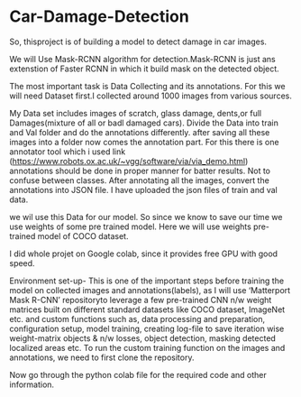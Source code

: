 # Car-Damage-Detection

So, thisproject is of building a model to detect damage in car images.

We will Use Mask-RCNN algorithm for detection.Mask-RCNN is just ans extenstion of Faster RCNN in which it build mask on the detected object.

The most important task is Data Collecting and its annotations.
For this we will need Dataset first.I collected around 1000 images from various sources.

My Data set includes images of scratch, glass damage, dents,or full Damages(mixture of all or badl damaged cars).
Divide the Data into train and Val folder and do the annotations differently.
after saving all these images into a folder now comes the annotation part. For this there is one annotator tool which i used link (https://www.robots.ox.ac.uk/~vgg/software/via/via_demo.html)
annotations should be done in proper manner for batter results. Not to confuse between classes.
After annotating all the images, convert the annotations into JSON file.
I have uploaded the json files of train and val data.

we wil use this Data for our model. So since we know to save our time we use weights of some pre trained model. Here we will use weights pre-trained model of COCO dataset.

I did whole projet on Google colab, since it provides free GPU with good speed.

Environment set-up- This is one of the important steps before training the model on collected images and annotations(labels), as I will use ‘Matterport Mask R-CNN’ repositoryto leverage a few pre-trained CNN n/w weight matrices built on different standard datasets like COCO dataset, ImageNet etc. and custom functions such as, data processing and preparation, configuration setup, model training, creating log-file to save iteration wise weight-matrix objects & n/w losses, object detection, masking detected localized areas etc. To run the custom training function on the images and annotations, we need to first clone the repository.

Now go through the python colab file for the required code and other information.



